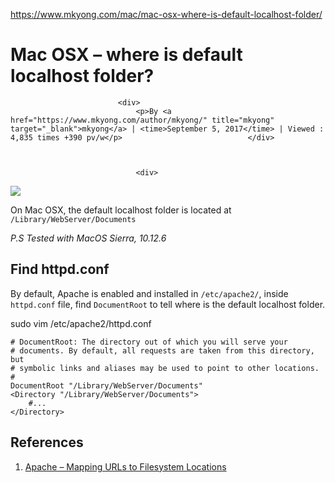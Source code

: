 <a href="https://www.mkyong.com/mac/mac-osx-where-is-default-localhost-folder/">https://www.mkyong.com/mac/mac-osx-where-is-default-localhost-folder/</a><div id="articleHeader"><h1>Mac OSX – where is default localhost folder?</h1></div>

                            <div>
                                <p>By <a href="https://www.mkyong.com/author/mkyong/" title="mkyong" target="_blank">mkyong</a> | <time>September 5, 2017</time> | Viewed : 4,835 times +390 pv/w</p>                            </div>
                            

                            
                                <div>
<div class="readableLargeImageContainer"><img src="http://www.mkyong.com/wp-content/uploads/2017/09/mac-default-localhost-folder.png" /></div>
</div>
<p>On Mac OSX, the default localhost folder is located at <code>/Library/WebServer/Documents</code></p>
<p><em>P.S Tested with MacOS Sierra, 10.12.6</em></p>
<h2>Find httpd.conf</h2>
<p>By default, Apache is enabled and installed in <code>/etc/apache2/</code>, inside <code>httpd.conf</code> file, find  <code>DocumentRoot</code> to tell where is the default localhost folder.</p>
<div>sudo vim /etc/apache2/httpd.conf</div>
<pre><code># DocumentRoot: The directory out of which you will serve your
# documents. By default, all requests are taken from this directory, but
# symbolic links and aliases may be used to point to other locations.
#
DocumentRoot "/Library/WebServer/Documents"
&lt;Directory "/Library/WebServer/Documents"&gt;
    #...
&lt;/Directory&gt;</code></pre>


<h2>References</h2>
<ol>
<li><a href="https://httpd.apache.org/docs/2.4/urlmapping.html" target="_blank">Apache – Mapping URLs to Filesystem Locations</a></li>
</ol>
                            
